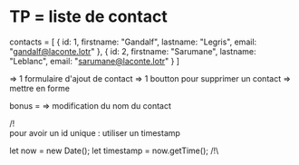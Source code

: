 # TP = liste de contact

contacts = [
{
id: 1,
firstname: "Gandalf",
lastname: "Legris",
email: "gandalf@laconte.lotr"
},
{
id: 2,
firstname: "Sarumane",
lastname: "Leblanc",
email: "sarumane@laconte.lotr"
}
]

=> 1 formulaire d'ajout de contact
=> 1 boutton pour supprimer un contact
=> mettre en forme

bonus =
=> modification du nom du contact

/!\
pour avoir un id unique : utiliser un timestamp

let now = new Date();
let timestamp = now.getTime();
/!\
